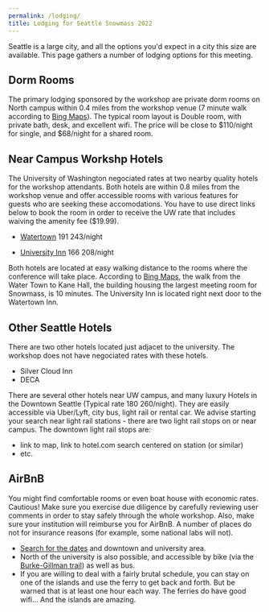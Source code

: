 ```yaml
---
permalink: /lodging/
title: Lodging for Seattle Snowmass 2022
---
```


Seattle is a large city, and all the options you'd expect in a city this size are available. This page gathers a number of lodging options for this meeting.

## Dorm Rooms

The primary lodging sponsored by the workshop are private dorm rooms on North campus within 0.4 miles from the workshop venue (7 minute walk according to [Bing Maps](https://www.bing.com/maps?osid=7cfe6dc3-30e4-4618-9467-e3830152a7d4&cp=47.65828~-122.308777&lvl=17&v=2&sV=2&form=S00027)). The typical room layout is Double room, with private bath, desk, and excellent wifi. The price will be close to $110/night for single, and $68/night for a shared room.

## Near Campus Workshp Hotels

The University of Washington negociated rates at two nearby quality hotels for the workshop attendants. Both hotels are within 0.8 miles from the workshop venue and offer accessible rooms with various features for guests who are seeking these accomodations. You have to use direct links below to book the room in order to receive the UW rate that includes waiving the amenity fee ($19.99).

* <a href="https://www.staypineapple.com/watertown-hotel-seattle-wa/uw-exclusive-rates?showbanner=543&promocode=UWR">Watertown</a> $191~$243/night

* <a href="https://www.staypineapple.com/university-inn-seattle-wa/uw-exclusive-rates?showbanner=543&promocode=UWR">University Inn</a> $166~$208/night

Both hotels are located at easy walking distance to the rooms where the conference will take place. According to [Bing Maps](https://www.bing.com/maps?osid=78efa497-ba9f-4c49-9ee0-07eaf1ef8324&cp=47.658263~-122.314974&lvl=17&v=2&sV=2&form=S00027), the walk from the Water Town to Kane Hall, the building housing the largest meeting room for Snowmass, is 10 minutes. The University Inn is located right next door to the Watertown Inn.

## Other Seattle Hotels

There are two other hotels located just adjacet to the university. The workshop does not have negociated rates with these hotels.

* Silver Cloud Inn
* DECA

There are several other hotels near UW campus, and many luxury Hotels in the Downtown Seattle (Typical rate $180~$260/night). They are easily accessible via Uber/Lyft, city bus, light rail or rental car. We advise starting your search near light rail stations - there are two light rail stops on or near campus. The downtown light rail stops are:

* link to map, link to hotel.com search centered on station (or similar)
* etc.

## AirBnB

You might find comfortable rooms or even boat house with economic rates. Cautious! Make sure you exercise due diligence by carefully reviewing user comments in order to stay safely through the whole workshop. Also, make sure your institution will reimburse you for AirBnB. A number of places do not for insurance reasons (for example, some national labs will not).

* [Search for the dates](https://www.airbnb.com/s/Seattle--WA--United-States/homes?tab_id=home_tab&refinement_paths%5B%5D=%2Fhomes&flexible_trip_dates%5B%5D=june&flexible_trip_dates%5B%5D=may&flexible_trip_lengths%5B%5D=weekend_trip&date_picker_type=calendar&checkin=2022-07-16&checkout=2022-07-27&query=Seattle%2C%20WA%2C%20United%20States&place_id=ChIJVTPokywQkFQRmtVEaUZlJRA&source=structured_search_input_header&search_type=user_map_move&ne_lat=47.71245581312394&ne_lng=-122.22875954165374&sw_lat=47.55763773470572&sw_lng=-122.43722512201657&zoom=12&search_by_map=true) and downtown and university area.
* North of the university is also possible, and accessible by bike (via the [Burke-Gillman trail](https://www.seattle.gov/parks/find/parks/burke-gilman-trail)) as well as bus.
* If you are willing to deal with a fairly brutal schedule, you can stay on one of the islands and use the ferry to get back and forth. But be warned that is at least one hour each way. The ferries do have good wifi... And the islands are amazing.
